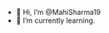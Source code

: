 - 👋 Hi, I’m @MahiSharma19
- 🌱 I’m currently learning.


<!---
MahiSharma19/MahiSharma19 is a ✨ special ✨ repository because its `README.md` (this file) appears on your GitHub profile.
You can click the Preview link to take a look at your changes.
--->
